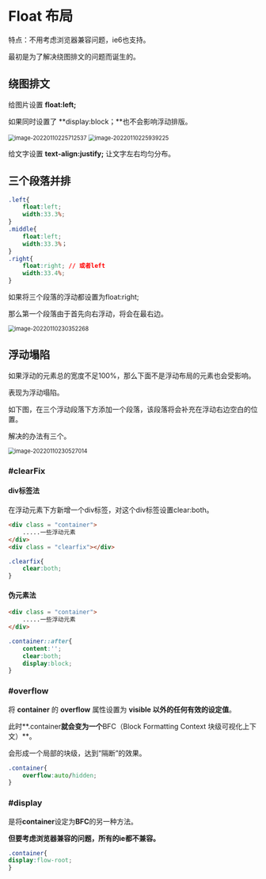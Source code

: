 # Float 布局

特点：不用考虑浏览器兼容问题，ie6也支持。

最初是为了解决绕图排文的问题而诞生的。

## 绕图排文

给图片设置 **float:left;**

如果同时设置了 **display:block；**也不会影响浮动排版。

<img src="C:\Users\Zirina\AppData\Roaming\Typora\typora-user-images\image-20220110225712537.png" alt="image-20220110225712537" style="zoom:80%;" />

<img src="C:\Users\Zirina\AppData\Roaming\Typora\typora-user-images\image-20220110225939225.png" alt="image-20220110225939225" style="zoom:80%;" />

给文字设置 **text-align:justify;** 让文字左右均匀分布。

## 三个段落并排

```css
.left{
	float:left;
	width:33.3%;
}
.middle{
	float:left;
	width:33.3%；
}
.right{
	float:right; // 或者left
	width:33.4%;
}
```

如果将三个段落的浮动都设置为float:right;

那么第一个段落由于首先向右浮动，将会在最右边。

<img src="C:\Users\Zirina\AppData\Roaming\Typora\typora-user-images\image-20220110230352268.png" alt="image-20220110230352268" style="zoom: 80%;" />

## 浮动塌陷

如果浮动的元素总的宽度不足100%，那么下面不是浮动布局的元素也会受影响。

表现为浮动塌陷。

如下图，在三个浮动段落下方添加一个段落，该段落将会补充在浮动右边空白的位置。

解决的办法有三个。

<img src="C:\Users\Zirina\AppData\Roaming\Typora\typora-user-images\image-20220110230527014.png" alt="image-20220110230527014" style="zoom: 80%;" />

### #clearFix

#### div标签法

在浮动元素下方新增一个div标签，对这个div标签设置clear:both。

```html
<div class = "container">
	.....一些浮动元素
</div>
<div class = "clearfix"></div>
```

```css
.clearfix{
	clear:both;
}
```

#### 伪元素法

```html
<div class = "container">
	.....一些浮动元素
</div>
```

```css
.container::after{
	content:'';
	clear:both;
	display:block;
}
```

### #overflow

将 **container** 的 **overflow** 属性设置为 **visible 以外的任何有效的设定值**。

此时**.container**就会变为一个**BFC（Block Formatting Context 块级可视化上下文）**。

会形成一个局部的块级，达到“隔断”的效果。

```css
.container{
	overflow:auto/hidden;
}
```

### #display

是将**container**设定为**BFC**的另一种方法。

**但要考虑浏览器兼容的问题，所有的ie都不兼容。**

```css
.container{
display:flow-root;
}
```

